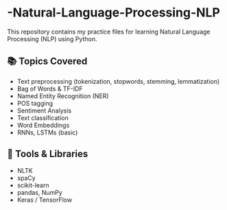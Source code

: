 # -Natural-Language-Processing-NLP

This repository contains my practice files for learning Natural Language Processing (NLP) using Python.

## 📚 Topics Covered

- Text preprocessing (tokenization, stopwords, stemming, lemmatization)
- Bag of Words & TF-IDF
- Named Entity Recognition (NER)
- POS tagging 
- Sentiment Analysis 
- Text classification 
- Word Embeddings
- RNNs, LSTMs (basic)

  
## 🔧 Tools & Libraries

- NLTK 
- spaCy
- scikit-learn
- pandas, NumPy
- Keras / TensorFlow

